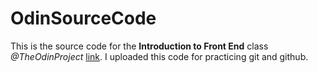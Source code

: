 # OdinSourceCode
This is the source code for the __Introduction to Front End__ class _@TheOdinProject_ [link](http://www.theodinproject.com/web-development-101/introduction-to-the-front-end). I uploaded this code for practicing git and github.
